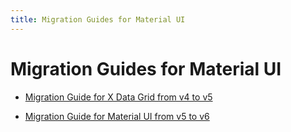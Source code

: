 ```yaml
---
title: Migration Guides for Material UI
---
```


# Migration Guides for Material UI

- [Migration Guide for X Data Grid from v4 to v5](/docs/ui-integrations/material-ui/migration-guide/x-data-grid-v4-to-v5/)

- [Migration Guide for Material UI from v5 to v6](/docs/ui-integrations/material-ui/migration-guide/material-ui-v5-to-v6/)
